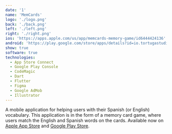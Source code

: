 ```yaml
---
date: '1'
name: 'MemCards'
logo: './logo.png'
back: './back.png'
left: './left.png'
right: './right.png'
ios: 'https://apps.apple.com/us/app/memcards-memory-game/id6444424136'
android: 'https://play.google.com/store/apps/details?id=io.tortugastudios.memcards&hl=en&gl=US'
show: true
software: true
technologies:
  - App Store Connect
  - Google Play Console
  - CodeMagic
  - Dart
  - Flutter
  - Figma
  - Google AdMob
  - Illustrator
---
```


A mobile application for helping users with their Spanish (or English) vocabulary. This application is in the form of a memory card game, where users match the English and Spanish words on the cards. Available now on [Apple App Store](https://apps.apple.com/us/app/memcards-memory-game/id6444424136) and [Google Play Store](https://play.google.com/store/apps/details?id=io.tortugastudios.memcards&hl=en&gl=US).
